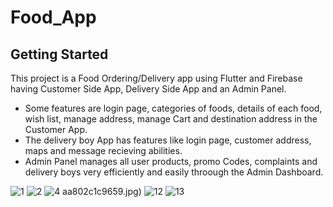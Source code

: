 # Food_App

## Getting Started

This project is a Food Ordering/Delivery app using Flutter and Firebase having Customer Side App, Delivery Side App and an Admin Panel.  
 - Some features are login page, categories of foods, details of each food, wish list, manage address, manage Cart and destination address in the Customer App.
 - The delivery boy App has features like login page, customer address, maps and message recieving abilities. 
 - Admin Panel manages all user products, promo Codes, complaints and delivery boys very efficiently and easily throough the Admin Dashboard.

![1](https://user-images.githubusercontent.com/67558182/121804832-bbd31900-cc61-11eb-81d4-b0845df4f3c2.jpg) ![2](https://user-images.githubusercontent.com/67558182/121804834-bfff3680-cc61-11eb-8b02-aa2bc5918c9b.jpg)
![4](https://user-images.githubusercontent.com/67558182/121804836-c392bd80-cc61-11eb-9e7a-cb1e6ecf6a57.jpg) aa802c1c9659.jpg)
![12](https://user-images.githubusercontent.com/67558182/121804852-d3120680-cc61-11eb-8a28-3c700c9b0af4.jpg) ![13](https://user-images.githubusercontent.com/67558182/121804855-d4dbca00-cc61-11eb-8ded-d7e12c7ce13d.jpg)


